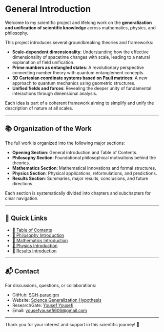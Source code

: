 # General Introduction

Welcome to my scientific project and lifelong work on the **generalization and unification of scientific knowledge** across mathematics, physics, and philosophy.

This project introduces several groundbreaking theories and frameworks:

- **Scale-dependent dimensionality**: Understanding how the effective dimensionality of spacetime changes with scale, leading to a natural explanation of field unification.
- **Prime numbers as entangled states**: A revolutionary perspective connecting number theory with quantum entanglement concepts.
- **3D Cartesian coordinate systems based on Pauli matrices**: A new approach to quantum mechanics using geometric structures.
- **Unified fields and forces**: Revealing the deeper unity of fundamental interactions through dimensional analysis.

Each idea is part of a coherent framework aiming to simplify and unify the description of nature at all scales.

---

## 📚 Organization of the Work

The full work is organized into the following major sections:

- **Opening Section**: General introduction and Table of Contents.
- **Philosophy Section**: Foundational philosophical motivations behind the theories.
- **Mathematics Section**: Mathematical innovations and formal structures.
- **Physics Section**: Physical applications, reformulations, and predictions.
- **Results Section**: Summaries, major results, conclusions, and future directions.

Each section is systematically divided into chapters and subchapters for clear navigation.

---

## 🔗 Quick Links

- [📖 Table of Contents](/table-of-contents/)
- [📜 Philosophy Introduction](/philosophy-introduction/)
- [📐 Mathematics Introduction](/mathematics-introduction/)
- [🧪 Physics Introduction](/physics-introduction/)
- [🧩 Results Introduction](/results-introduction/)

---

## 📬 Contact

For discussions, questions, or collaborations:

- GitHub: [SGH-paradigm](https://github.com/SGH-paradigm)
- Website: [Science Generalization Hypothesis](https://sgh-paradigm.github.io/science-generalization-hypothesis/)
- ResearchGate: [Yousef Yousefi](https://www.researchgate.net/profile/Yousef-Yousefi-7)
- Email: yousefyousefi606@gmail.com

---

Thank you for your interest and support in this scientific journey! 🚀
